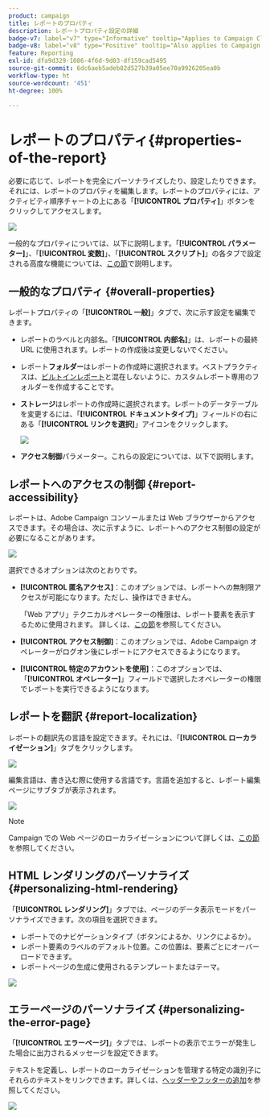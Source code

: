 ```yaml
---
product: campaign
title: レポートのプロパティ
description: レポートプロパティ設定の詳細
badge-v7: label="v7" type="Informative" tooltip="Applies to Campaign Classic v7"
badge-v8: label="v8" type="Positive" tooltip="Also applies to Campaign v8"
feature: Reporting
exl-id: dfa9d329-1086-4f6d-9d03-df159cad5495
source-git-commit: 6dc6aeb5adeb82d527b39a05ee70a9926205ea0b
workflow-type: ht
source-wordcount: '451'
ht-degree: 100%

---
```


# レポートのプロパティ{#properties-of-the-report}



必要に応じて、レポートを完全にパーソナライズしたり、設定したりできます。それには、レポートのプロパティを編集します。レポートのプロパティには、アクティビティ順序チャートの上にある「**[!UICONTROL プロパティ]**」ボタンをクリックしてアクセスします。

![](assets/s_ncs_advuser_report_properties_01.png)

一般的なプロパティについては、以下に説明します。「**[!UICONTROL パラメーター]**」、「**[!UICONTROL 変数]**」、「**[!UICONTROL スクリプト]**」の各タブで設定される高度な機能については、[この節](../../reporting/using/advanced-functionalities.md)で説明します。

## 一般的なプロパティ {#overall-properties}

レポートプロパティの「**[!UICONTROL 一般]**」タブで、次に示す設定を編集できます。

* レポートのラベルと内部名。「**[!UICONTROL 内部名]**」は、レポートの最終 URL に使用されます。レポートの作成後は変更しないでください。

* レポート&#x200B;**フォルダー**&#x200B;はレポートの作成時に選択されます。ベストプラクティスは、[ビルトインレポート](../../reporting/using/about-campaign-built-in-reports.md)と混在しないように、カスタムレポート専用のフォルダーを作成することです。

* **ストレージ**&#x200B;はレポートの作成時に選択されます。レポートのデータテーブルを変更するには、「**[!UICONTROL ドキュメントタイプ]**」フィールドの右にある「**[!UICONTROL リンクを選択]**」アイコンをクリックします。

   ![](assets/s_ncs_advuser_report_properties_02.png)

* **アクセス制御**&#x200B;パラメーター。これらの設定については、以下で説明します。

## レポートへのアクセスの制御 {#report-accessibility}

レポートは、Adobe Campaign コンソールまたは Web ブラウザーからアクセスできます。その場合は、次に示すように、レポートへのアクセス制御の設定が必要になることがあります。

![](assets/s_ncs_advuser_report_properties_02b.png)

選択できるオプションは次のとおりです。

* **[!UICONTROL 匿名アクセス]**：このオプションでは、レポートへの無制限アクセスが可能になります。ただし、操作はできません。

   「Web アプリ」テクニカルオペレーターの権限は、レポート要素を表示するために使用されます。 詳しくは、[この節](../../platform/using/access-management-operators.md)を参照してください。

* **[!UICONTROL アクセス制御]**：このオプションでは、Adobe Campaign オペレーターがログオン後にレポートにアクセスできるようになります。
* **[!UICONTROL 特定のアカウントを使用]**：このオプションでは、「**[!UICONTROL オペレーター]**」フィールドで選択したオペレーターの権限でレポートを実行できるようになります。

## レポートを翻訳 {#report-localization}

レポートの翻訳先の言語を設定できます。それには、「**[!UICONTROL ローカライゼーション]**」タブをクリックします。

![](assets/s_ncs_advuser_report_properties_06.png)

編集言語は、書き込む際に使用する言語です。言語を追加すると、レポート編集ページにサブタブが表示されます。

![](assets/s_ncs_advuser_report_properties_05a.png)

>[!NOTE]
>
>Campaign での Web ページのローカライゼーションについて詳しくは、[この節](../../web/using/translating-a-web-form.md)を参照してください。

## HTML レンダリングのパーソナライズ {#personalizing-html-rendering}

「**[!UICONTROL レンダリング]**」タブでは、ページのデータ表示モードをパーソナライズできます。次の項目を選択できます。

* レポートでのナビゲーションタイプ（ボタンによるか、リンクによるか）。
* レポート要素のラベルのデフォルト位置。この位置は、要素ごとにオーバーロードできます。
* レポートページの生成に使用されるテンプレートまたはテーマ。

![](assets/s_ncs_advuser_report_properties_08.png)

## エラーページのパーソナライズ {#personalizing-the-error-page}

「**[!UICONTROL エラーページ]**」タブでは、レポートの表示でエラーが発生した場合に出力されるメッセージを設定できます。

テキストを定義し、レポートのローカライゼーションを管理する特定の識別子にそれらのテキストをリンクできます。詳しくは、[ヘッダーやフッターの追加](../../reporting/using/element-layout.md#adding-a-header-and-a-footer)を参照してください。

![](assets/s_ncs_advuser_report_properties_11.png)
